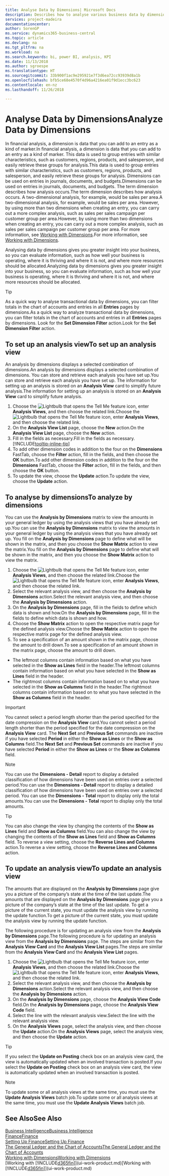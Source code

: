 ```yaml
---
title: Analyse Data by Dimensions| Microsoft Docs
description: Describes how to analyse various business data by dimensions.
services: project-madeira
documentationcenter: 
author: SorenGP
ms.service: dynamics365-business-central
ms.topic: article
ms.devlang: na
ms.tgt_pltfrm: na
ms.workload: na
ms.search.keywords: bi, power BI, analysis, KPI
ms.date: 11/13/2018
ms.author: sgroespe
ms.translationtype: HT
ms.sourcegitcommit: 33b900f1ac9e295921e7f3d6ea72cc93939d8a1b
ms.openlocfilehash: bfb5ce68e4570f4d96a4216ea01f9d1ecc3bc623
ms.contentlocale: en-nz
ms.lasthandoff: 11/26/2018

---
```

#  <a name="analyze-data-by-dimensions"></a><span data-ttu-id="35eb8-103">Analyse Data by Dimensions</span><span class="sxs-lookup"><span data-stu-id="35eb8-103">Analyze Data by Dimensions</span></span>
<span data-ttu-id="35eb8-104">In financial analysis, a dimension is data that you can add to an entry as a kind of marker.</span><span class="sxs-lookup"><span data-stu-id="35eb8-104">In financial analysis, a dimension is data that you can add to an entry as a kind of marker.</span></span> <span data-ttu-id="35eb8-105">This data is used to group entries with similar characteristics, such as customers, regions, products, and salesperson, and easily retrieve these groups for analysis.</span><span class="sxs-lookup"><span data-stu-id="35eb8-105">This data is used to group entries with similar characteristics, such as customers, regions, products, and salesperson, and easily retrieve these groups for analysis.</span></span> <span data-ttu-id="35eb8-106">Dimensions can be used on entries in journals, documents, and budgets.</span><span class="sxs-lookup"><span data-stu-id="35eb8-106">Dimensions can be used on entries in journals, documents, and budgets.</span></span> <span data-ttu-id="35eb8-107">The term dimension describes how analysis occurs.</span><span class="sxs-lookup"><span data-stu-id="35eb8-107">The term dimension describes how analysis occurs.</span></span> <span data-ttu-id="35eb8-108">A two-dimensional analysis, for example, would be sales per area.</span><span class="sxs-lookup"><span data-stu-id="35eb8-108">A two-dimensional analysis, for example, would be sales per area.</span></span> <span data-ttu-id="35eb8-109">However, by using more than two dimensions when creating an entry, you can carry out a more complex analysis, such as sales per sales campaign per customer group per area.</span><span class="sxs-lookup"><span data-stu-id="35eb8-109">However, by using more than two dimensions when creating an entry, you can carry out a more complex analysis, such as sales per sales campaign per customer group per area.</span></span> <span data-ttu-id="35eb8-110">For more information, see [Working with Dimensions](finance-dimensions.md).</span><span class="sxs-lookup"><span data-stu-id="35eb8-110">For more information, see [Working with Dimensions](finance-dimensions.md).</span></span>

<span data-ttu-id="35eb8-111">Analysing data by dimensions gives you greater insight into your business, so you can evaluate information, such as how well your business is operating, where it is thriving and where it is not, and where more resources should be allocated.</span><span class="sxs-lookup"><span data-stu-id="35eb8-111">Analyzing data by dimensions gives you greater insight into your business, so you can evaluate information, such as how well your business is operating, where it is thriving and where it is not, and where more resources should be allocated.</span></span>

> [!TIP]
> <span data-ttu-id="35eb8-112">As a quick way to analyse transactional data by dimensions, you can filter totals in the chart of accounts and entries in all **Entries** pages by dimensions.</span><span class="sxs-lookup"><span data-stu-id="35eb8-112">As a quick way to analyze transactional data by dimensions, you can filter totals in the chart of accounts and entries in all **Entries** pages by dimensions.</span></span> <span data-ttu-id="35eb8-113">Look for the **Set Dimension Filter** action.</span><span class="sxs-lookup"><span data-stu-id="35eb8-113">Look for the **Set Dimension Filter** action.</span></span>

## <a name="to-set-up-an-analysis-view"></a><span data-ttu-id="35eb8-114">To set up an analysis view</span><span class="sxs-lookup"><span data-stu-id="35eb8-114">To set up an analysis view</span></span>  
<span data-ttu-id="35eb8-115">An analysis by dimensions displays a selected combination of dimensions.</span><span class="sxs-lookup"><span data-stu-id="35eb8-115">An analysis by dimensions displays a selected combination of dimensions.</span></span> <span data-ttu-id="35eb8-116">You can store and retrieve each analysis you have set up.</span><span class="sxs-lookup"><span data-stu-id="35eb8-116">You can store and retrieve each analysis you have set up.</span></span> <span data-ttu-id="35eb8-117">The information for setting up an analysis is stored on an **Analysis View** card to simplify future analysis.</span><span class="sxs-lookup"><span data-stu-id="35eb8-117">The information for setting up an analysis is stored on an **Analysis View** card to simplify future analysis.</span></span>  

1. <span data-ttu-id="35eb8-118">Choose the ![Lightbulb that opens the Tell Me feature](media/ui-search/search_small.png "Tell me what you want to do") icon, enter **Analysis Views**, and then choose the related link.</span><span class="sxs-lookup"><span data-stu-id="35eb8-118">Choose the ![Lightbulb that opens the Tell Me feature](media/ui-search/search_small.png "Tell me what you want to do") icon, enter **Analysis Views**, and then choose the related link.</span></span>  
2. <span data-ttu-id="35eb8-119">On the **Analysis View List** page, choose the **New** action.</span><span class="sxs-lookup"><span data-stu-id="35eb8-119">On the **Analysis View List** page, choose the **New** action.</span></span>
3. <span data-ttu-id="35eb8-120">Fill in the fields as necessary.</span><span class="sxs-lookup"><span data-stu-id="35eb8-120">Fill in the fields as necessary.</span></span> [!INCLUDE[tooltip-inline-tip](includes/tooltip-inline-tip_md.md)]
4. <span data-ttu-id="35eb8-121">To add other dimension codes in addition to the four on the **Dimensions** FastTab, choose the **Filter** action, fill in the fields, and then choose the **OK** button.</span><span class="sxs-lookup"><span data-stu-id="35eb8-121">To add other dimension codes in addition to the four on the **Dimensions** FastTab, choose the **Filter** action, fill in the fields, and then choose the **OK** button.</span></span>  
5. <span data-ttu-id="35eb8-122">To update the view, choose the **Update** action.</span><span class="sxs-lookup"><span data-stu-id="35eb8-122">To update the view, choose the **Update** action.</span></span>

## <a name="to-analyze-by-dimensions"></a><span data-ttu-id="35eb8-123">To analyse by dimensions</span><span class="sxs-lookup"><span data-stu-id="35eb8-123">To analyze by dimensions</span></span>
<span data-ttu-id="35eb8-124">You can use the **Analysis by Dimensions** matrix to view the amounts in your general ledger by using the analysis views that you have already set up.</span><span class="sxs-lookup"><span data-stu-id="35eb8-124">You can use the **Analysis by Dimensions** matrix to view the amounts in your general ledger by using the analysis views that you have already set up.</span></span> <span data-ttu-id="35eb8-125">You fill on the **Analysis by Dimensions** page to define what will be shown in the matrix, and then you choose the **Show Matrix** action to view the matrix.</span><span class="sxs-lookup"><span data-stu-id="35eb8-125">You fill on the **Analysis by Dimensions** page to define what will be shown in the matrix, and then you choose the **Show Matrix** action to view the matrix.</span></span>  

1. <span data-ttu-id="35eb8-126">Choose the ![Lightbulb that opens the Tell Me feature](media/ui-search/search_small.png "Tell me what you want to do") icon, enter **Analysis Views**, and then choose the related link.</span><span class="sxs-lookup"><span data-stu-id="35eb8-126">Choose the ![Lightbulb that opens the Tell Me feature](media/ui-search/search_small.png "Tell me what you want to do") icon, enter **Analysis Views**, and then choose the related link.</span></span>  
2. <span data-ttu-id="35eb8-127">Select the relevant analysis view,  and then choose the **Analysis by Dimensions** action.</span><span class="sxs-lookup"><span data-stu-id="35eb8-127">Select the relevant analysis view,  and then choose the **Analysis by Dimensions** action.</span></span>
3. <span data-ttu-id="35eb8-128">On the **Analysis by Dimensions** page, fill in the fields to define which data is shown and how.</span><span class="sxs-lookup"><span data-stu-id="35eb8-128">On the **Analysis by Dimensions** page, fill in the fields to define which data is shown and how.</span></span>
4. <span data-ttu-id="35eb8-129">Choose the **Show Matrix** action to open the respective matrix page for the defined analysis view.</span><span class="sxs-lookup"><span data-stu-id="35eb8-129">Choose the **Show Matrix** action to open the respective matrix page for the defined analysis view.</span></span>
5. <span data-ttu-id="35eb8-130">To see a specification of an amount shown in the matrix page, choose the amount to drill down.</span><span class="sxs-lookup"><span data-stu-id="35eb8-130">To see a specification of an amount shown in the matrix page, choose the amount to drill down.</span></span>  

- <span data-ttu-id="35eb8-131">The leftmost columns contain information based on what you have selected in the **Show as Lines** field in the header.</span><span class="sxs-lookup"><span data-stu-id="35eb8-131">The leftmost columns contain information based on what you have selected in the **Show as Lines** field in the header.</span></span>  
- <span data-ttu-id="35eb8-132">The rightmost columns contain information based on to what you have selected in the **Show as Columns** field in the header.</span><span class="sxs-lookup"><span data-stu-id="35eb8-132">The rightmost columns contain information based on to what you have selected in the **Show as Columns** field in the header.</span></span>

> [!IMPORTANT]  
>   <span data-ttu-id="35eb8-133">You cannot select a period length shorter than the period specified for the date compression on the **Analysis View** card.</span><span class="sxs-lookup"><span data-stu-id="35eb8-133">You cannot select a period length shorter than the period specified for the date compression on the **Analysis View** card.</span></span> <span data-ttu-id="35eb8-134">The **Next Set** and **Previous Set** commands are inactive if you have selected **Period** in either the **Show as Lines** or the **Show as Columns** field.</span><span class="sxs-lookup"><span data-stu-id="35eb8-134">The **Next Set** and **Previous Set** commands are inactive if you have selected **Period** in either the **Show as Lines** or the **Show as Columns** field.</span></span>  

> [!NOTE]  
>   <span data-ttu-id="35eb8-135">You can use the **Dimensions - Detail** report to display a detailed classification of how dimensions have been used on entries over a selected period.</span><span class="sxs-lookup"><span data-stu-id="35eb8-135">You can use the **Dimensions - Detail** report to display a detailed classification of how dimensions have been used on entries over a selected period.</span></span> <span data-ttu-id="35eb8-136">You can use the **Dimensions - Total** report to display only the total amounts.</span><span class="sxs-lookup"><span data-stu-id="35eb8-136">You can use the **Dimensions - Total** report to display only the total amounts.</span></span>  

> [!TIP]  
>   <span data-ttu-id="35eb8-137">You can also change the view by changing the contents of the **Show as Lines** field and **Show as Columns** field.</span><span class="sxs-lookup"><span data-stu-id="35eb8-137">You can also change the view by changing the contents of the **Show as Lines** field and **Show as Columns** field.</span></span> <span data-ttu-id="35eb8-138">To reverse a view setting, choose the **Reverse Lines and Columns** action.</span><span class="sxs-lookup"><span data-stu-id="35eb8-138">To reverse a view setting, choose the **Reverse Lines and Columns** action.</span></span>

## <a name="to-update-an-analysis-view"></a><span data-ttu-id="35eb8-139">To update an analysis view</span><span class="sxs-lookup"><span data-stu-id="35eb8-139">To update an analysis view</span></span>  
<span data-ttu-id="35eb8-140">The amounts that are displayed on the **Analysis by Dimensions** page give you a picture of the company’s state at the time of the last update.</span><span class="sxs-lookup"><span data-stu-id="35eb8-140">The amounts that are displayed on the **Analysis by Dimensions** page give you a picture of the company’s state at the time of the last update.</span></span> <span data-ttu-id="35eb8-141">To get a picture of the current state, you must update the analysis view by running the update function.</span><span class="sxs-lookup"><span data-stu-id="35eb8-141">To get a picture of the current state, you must update the analysis view by running the update function.</span></span>

<span data-ttu-id="35eb8-142">The following procedure is for updating an analysis view from the **Analysis by Dimensions** page.</span><span class="sxs-lookup"><span data-stu-id="35eb8-142">The following procedure is for updating an analysis view from the **Analysis by Dimensions** page.</span></span> <span data-ttu-id="35eb8-143">The steps are similar from the **Analysis View Card** and the **Analysis View List** pages.</span><span class="sxs-lookup"><span data-stu-id="35eb8-143">The steps are similar from the **Analysis View Card** and the **Analysis View List** pages.</span></span>  

1. <span data-ttu-id="35eb8-144">Choose the ![Lightbulb that opens the Tell Me feature](media/ui-search/search_small.png "Tell me what you want to do") icon, enter **Analysis Views**, and then choose the related link.</span><span class="sxs-lookup"><span data-stu-id="35eb8-144">Choose the ![Lightbulb that opens the Tell Me feature](media/ui-search/search_small.png "Tell me what you want to do") icon, enter **Analysis Views**, and then choose the related link.</span></span>
2. <span data-ttu-id="35eb8-145">Select the relevant analysis view,  and then choose the **Analysis by Dimensions** action.</span><span class="sxs-lookup"><span data-stu-id="35eb8-145">Select the relevant analysis view,  and then choose the **Analysis by Dimensions** action.</span></span>
2. <span data-ttu-id="35eb8-146">On the **Analysis by Dimensions** page, choose the **Analysis View Code** field.</span><span class="sxs-lookup"><span data-stu-id="35eb8-146">On the **Analysis by Dimensions** page, choose the **Analysis View Code** field.</span></span>  
3. <span data-ttu-id="35eb8-147">Select the line with the relevant analysis view.</span><span class="sxs-lookup"><span data-stu-id="35eb8-147">Select the line with the relevant analysis view.</span></span>  
4. <span data-ttu-id="35eb8-148">On the **Analysis Views** page, select the analysis view, and then choose the **Update** action.</span><span class="sxs-lookup"><span data-stu-id="35eb8-148">On the **Analysis Views** page, select the analysis view, and then choose the **Update** action.</span></span>  

> [!TIP]  
>   <span data-ttu-id="35eb8-149">If you select the **Update on Posting** check box on an analysis view card, the view is automatically updated when an involved transaction is posted.</span><span class="sxs-lookup"><span data-stu-id="35eb8-149">If you select the **Update on Posting** check box on an analysis view card, the view is automatically updated when an involved transaction is posted.</span></span>

> [!NOTE]  
>   <span data-ttu-id="35eb8-150">To update some or all analysis views at the same time, you must use the **Update Analysis Views** batch job.</span><span class="sxs-lookup"><span data-stu-id="35eb8-150">To update some or all analysis views at the same time, you must use the **Update Analysis Views** batch job.</span></span>  

## <a name="see-also"></a><span data-ttu-id="35eb8-151">See Also</span><span class="sxs-lookup"><span data-stu-id="35eb8-151">See Also</span></span>
[<span data-ttu-id="35eb8-152">Business Intelligence</span><span class="sxs-lookup"><span data-stu-id="35eb8-152">Business Intelligence</span></span>](bi.md)  
[<span data-ttu-id="35eb8-153">Finance</span><span class="sxs-lookup"><span data-stu-id="35eb8-153">Finance</span></span>](finance.md)  
[<span data-ttu-id="35eb8-154">Setting Up Finance</span><span class="sxs-lookup"><span data-stu-id="35eb8-154">Setting Up Finance</span></span>](finance-setup-finance.md)  
[<span data-ttu-id="35eb8-155">The General Ledger and the Chart of Accounts</span><span class="sxs-lookup"><span data-stu-id="35eb8-155">The General Ledger and the Chart of Accounts</span></span>](finance-general-ledger.md)  
[<span data-ttu-id="35eb8-156">Working with Dimensions</span><span class="sxs-lookup"><span data-stu-id="35eb8-156">Working with Dimensions</span></span>](finance-dimensions.md)  
<span data-ttu-id="35eb8-157">[Working with [!INCLUDE[d365fin](includes/d365fin_md.md)]](ui-work-product.md)</span><span class="sxs-lookup"><span data-stu-id="35eb8-157">[Working with [!INCLUDE[d365fin](includes/d365fin_md.md)]](ui-work-product.md)</span></span>  

